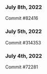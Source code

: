 ### July 8th, 2022

Commit #82416

### July 5th, 2022

Commit #314353


### July 4th, 2022

Commit #72281
